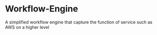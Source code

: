 # Workflow-Engine
A simplified workflow engine that capture the function of service such as AWS on a higher level
